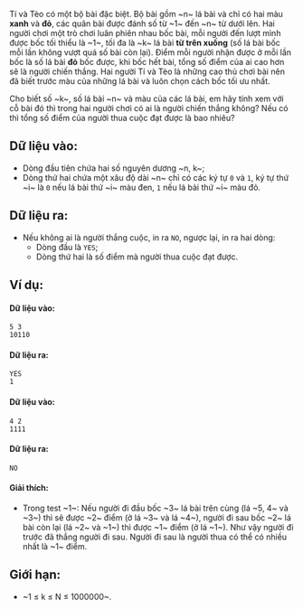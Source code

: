 Tí và Tèo có một bộ bài đặc biệt. Bộ bài gồm ~n~ lá bài và chỉ có hai màu **xanh** và **đỏ**, các quân bài được đánh số từ ~1~ đến ~n~ từ dưới lên. Hai người chơi một trò chơi luân phiên nhau bốc bài, mỗi người đến lượt mình được bốc tối thiểu là ~1~, tối đa là ~k~ lá bài **từ trên xuống** (số lá bài bốc mỗi lần không vượt quá số bài còn lại). Điểm mỗi người nhận được ở mỗi lần bốc là số lá bài **đỏ** bốc được, khi bốc hết bài, tổng số điểm của ai cao hơn sẽ là người chiến thắng. Hai người Tí và Tèo là những cao thủ chơi bài nên đã biết trước màu của những lá bài và luôn chọn cách bốc tối ưu nhất.

Cho biết số ~k~, số lá bài ~n~ và màu của các lá bài, em hãy tính xem với cỗ bài đó thì trong hai người chơi có ai là người chiến thắng không? Nếu có thì tổng số điểm của người thua cuộc đạt được là bao nhiêu?

## Dữ liệu vào:
- Dòng đầu tiên chứa hai số nguyên dương ~n, k~;
- Dòng thứ hai chứa một xâu độ dài ~n~ chỉ có các ký tự `0` và `1`, ký tự thứ ~i~ là `0` nếu lá bài thứ ~i~ màu đen, `1` nếu lá bài thứ ~i~ màu đỏ.

## Dữ liệu ra:
- Nếu không ai là người thắng cuộc, in ra `NO`, ngược lại, in ra hai dòng:
    - Dòng đầu là `YES`;
    - Dòng thứ hai là số điểm mà người thua cuộc đạt được.

## Ví dụ:
#### Dữ liệu vào:
```
5 3
10110
```

#### Dữ liệu ra:
```
YES
1
```

#### Dữ liệu vào:
```
4 2
1111
```

#### Dữ liệu ra:
```
NO
```

#### Giải thích:
- Trong test ~1~: Nếu người đi đầu bốc ~3~ lá bài trên cùng (lá ~5, 4~ và ~3~) thì sẽ được ~2~ điểm (ở lá ~3~ và lá ~4~), người đi sau bốc ~2~ lá bài còn lại (lá ~2~ và ~1~) thì được ~1~ điểm (ở lá ~1~). Như vậy người đi trước đã thắng người đi sau. Người đi sau là người thua có thể có nhiều nhất là ~1~ điểm.

## Giới hạn:
- ~1 ≤ k ≤ N ≤ 1000000~.